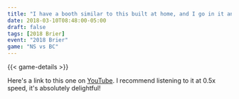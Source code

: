 ```yaml
---
title: "I have a booth similar to this built at home, and I go in it and I sit in it, and I have my two people over here I pretend are there, and I talk to them"
date: 2018-03-10T08:48:00-05:00
draft: false
tags: [2018 Brier]
event: "2018 Brier"
game: "NS vs BC"
---
```

{{< game-details >}}
<!--more--> 
Here's a link to this one on [YouTube](https://youtu.be/PIt5E0tWjt4?t=56m). I recommend listening to it at 0.5x speed, it's absolutely delightful!